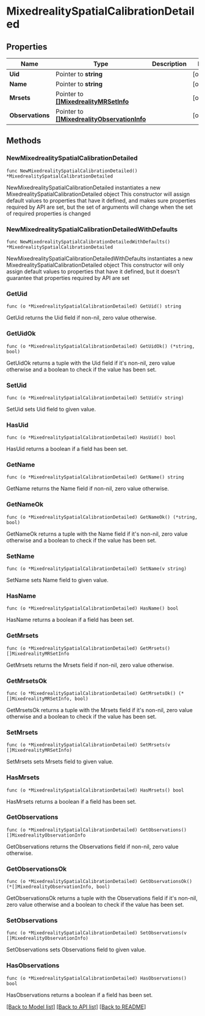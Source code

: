 # MixedrealitySpatialCalibrationDetailed

## Properties

Name | Type | Description | Notes
------------ | ------------- | ------------- | -------------
**Uid** | Pointer to **string** |  | [optional] 
**Name** | Pointer to **string** |  | [optional] 
**Mrsets** | Pointer to [**[]MixedrealityMRSetInfo**](MixedrealityMRSetInfo.md) |  | [optional] 
**Observations** | Pointer to [**[]MixedrealityObservationInfo**](MixedrealityObservationInfo.md) |  | [optional] 

## Methods

### NewMixedrealitySpatialCalibrationDetailed

`func NewMixedrealitySpatialCalibrationDetailed() *MixedrealitySpatialCalibrationDetailed`

NewMixedrealitySpatialCalibrationDetailed instantiates a new MixedrealitySpatialCalibrationDetailed object
This constructor will assign default values to properties that have it defined,
and makes sure properties required by API are set, but the set of arguments
will change when the set of required properties is changed

### NewMixedrealitySpatialCalibrationDetailedWithDefaults

`func NewMixedrealitySpatialCalibrationDetailedWithDefaults() *MixedrealitySpatialCalibrationDetailed`

NewMixedrealitySpatialCalibrationDetailedWithDefaults instantiates a new MixedrealitySpatialCalibrationDetailed object
This constructor will only assign default values to properties that have it defined,
but it doesn't guarantee that properties required by API are set

### GetUid

`func (o *MixedrealitySpatialCalibrationDetailed) GetUid() string`

GetUid returns the Uid field if non-nil, zero value otherwise.

### GetUidOk

`func (o *MixedrealitySpatialCalibrationDetailed) GetUidOk() (*string, bool)`

GetUidOk returns a tuple with the Uid field if it's non-nil, zero value otherwise
and a boolean to check if the value has been set.

### SetUid

`func (o *MixedrealitySpatialCalibrationDetailed) SetUid(v string)`

SetUid sets Uid field to given value.

### HasUid

`func (o *MixedrealitySpatialCalibrationDetailed) HasUid() bool`

HasUid returns a boolean if a field has been set.

### GetName

`func (o *MixedrealitySpatialCalibrationDetailed) GetName() string`

GetName returns the Name field if non-nil, zero value otherwise.

### GetNameOk

`func (o *MixedrealitySpatialCalibrationDetailed) GetNameOk() (*string, bool)`

GetNameOk returns a tuple with the Name field if it's non-nil, zero value otherwise
and a boolean to check if the value has been set.

### SetName

`func (o *MixedrealitySpatialCalibrationDetailed) SetName(v string)`

SetName sets Name field to given value.

### HasName

`func (o *MixedrealitySpatialCalibrationDetailed) HasName() bool`

HasName returns a boolean if a field has been set.

### GetMrsets

`func (o *MixedrealitySpatialCalibrationDetailed) GetMrsets() []MixedrealityMRSetInfo`

GetMrsets returns the Mrsets field if non-nil, zero value otherwise.

### GetMrsetsOk

`func (o *MixedrealitySpatialCalibrationDetailed) GetMrsetsOk() (*[]MixedrealityMRSetInfo, bool)`

GetMrsetsOk returns a tuple with the Mrsets field if it's non-nil, zero value otherwise
and a boolean to check if the value has been set.

### SetMrsets

`func (o *MixedrealitySpatialCalibrationDetailed) SetMrsets(v []MixedrealityMRSetInfo)`

SetMrsets sets Mrsets field to given value.

### HasMrsets

`func (o *MixedrealitySpatialCalibrationDetailed) HasMrsets() bool`

HasMrsets returns a boolean if a field has been set.

### GetObservations

`func (o *MixedrealitySpatialCalibrationDetailed) GetObservations() []MixedrealityObservationInfo`

GetObservations returns the Observations field if non-nil, zero value otherwise.

### GetObservationsOk

`func (o *MixedrealitySpatialCalibrationDetailed) GetObservationsOk() (*[]MixedrealityObservationInfo, bool)`

GetObservationsOk returns a tuple with the Observations field if it's non-nil, zero value otherwise
and a boolean to check if the value has been set.

### SetObservations

`func (o *MixedrealitySpatialCalibrationDetailed) SetObservations(v []MixedrealityObservationInfo)`

SetObservations sets Observations field to given value.

### HasObservations

`func (o *MixedrealitySpatialCalibrationDetailed) HasObservations() bool`

HasObservations returns a boolean if a field has been set.


[[Back to Model list]](../README.md#documentation-for-models) [[Back to API list]](../README.md#documentation-for-api-endpoints) [[Back to README]](../README.md)


